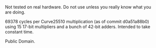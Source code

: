 Not tested on real hardware. Do not use unless you really know what you are doing.

69378 cycles per Curve25510 multiplication (as of commit d0a51a88b0) using 15
17-bit multipliers and a bunch of 42-bit adders. Intended to take constant time.

Public Domain.
